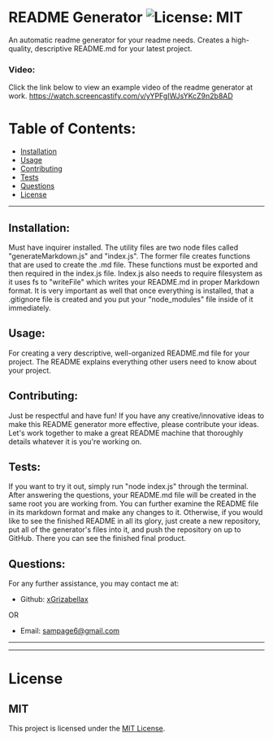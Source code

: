 # README Generator ![License: MIT](<https://img.shields.io/badge/License-MIT-yellow.svg>)

  An automatic readme generator for your readme needs. Creates a high-quality, descriptive README.md for your latest project.

  ### Video:
  Click the link below to view an example video of the readme generator at work.
  https://watch.screencastify.com/v/yYPFgIWJsYKcZ9n2b8AD

  # Table of Contents:
  * [Installation](#installation)
  * [Usage](#usage)
  * [Contributing](#contributing)
  * [Tests](#tests)
  * [Questions](#questions)
  * [License](#license)

---

  ## Installation:
  Must have inquirer installed. The utility files are two node files called "generateMarkdown.js" and "index.js". The former file creates functions that are used to create the .md file. These functions must be exported and then required in the index.js file. Index.js also needs to require filesystem as it uses fs to "writeFile" which writes your README.md in proper Markdown format. It is very important as well that once everything is installed, that a .gitignore file is created and you put your "node_modules" file inside of it immediately.

  ## Usage:
  For creating a very descriptive, well-organized README.md file for your project. The README explains everything other users need to know about your project.

  ## Contributing:
  Just be respectful and have fun! If you have any creative/innovative ideas to make this README generator more effective, please contribute your ideas. Let's work together to make a great README machine that thoroughly details whatever it is you're working on.

  ## Tests:
  If you want to try it out, simply run "node index.js" through the terminal. After answering the questions, your README.md file will be created in the same root you are working from. You can further examine the README file in its markdown format and make any changes to it. Otherwise, if you would like to see the finished README in all its glory, just create a new repository, put all of the generator's files into it, and push the repository on up to GitHub. There you can see the finished final product.

  ## Questions:
  For any further assistance, you may contact me at:

  * Github: [xGrizabellax](<https://github.com/xGrizabellax>)

  OR

  * Email: sampage6@gmail.com

  ---
  ___

# License
  ## MIT
  This project is licensed under the [MIT License](https://opensource.org/licenses/MIT).










